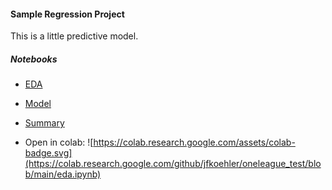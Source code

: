#### Sample Regression Project

This is a little predictive model.

##### Notebooks

- [EDA](eda.ipynb)
- [Model](model.ipynb)
- [Summary](summary.ipynb)

- Open in colab: ![https://colab.research.google.com/assets/colab-badge.svg](https://colab.research.google.com/github/jfkoehler/oneleague_test/blob/main/eda.ipynb)
